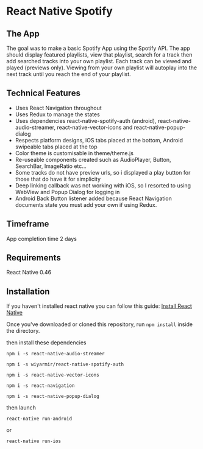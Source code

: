 # React Native Spotify

## The App
The goal was to make a basic Spotify App using the Spotify API. The app should display featured playlists, view that playlist, search for a track then add searched tracks into your own playlist. Each track can be viewed and played (previews only). Viewing from your own playlist will autoplay into the next track until you reach the end of your playlist.

## Technical Features
 - Uses React Navigation throughout
 - Uses Redux to manage the states
 - Uses dependencies react-native-spotify-auth (android), react-native-audio-streamer, react-native-vector-icons and react-native-popup-dialog
 - Respects platform designs, iOS tabs placed at the bottom, Android swipeable tabs placed at the top
 - Color theme is customisable in theme/theme.js
 - Re-useable components created such as AudioPlayer, Button, SearchBar, ImageRatio etc...
 - Some tracks do not have preview urls, so i displayed a play button for those that do have it for simplicity
 - Deep linking callback was not working with iOS, so I resorted to using WebView and Popup Dialog for logging in
 - Android Back Button listener added because React Navigation documents state you must add your own if using Redux.

## Timeframe
App completion time 2 days

## Requirements
React Native 0.46

## Installation

If you haven't installed react native you can follow this guide:
[Install React Native](https://facebook.github.io/react-native/docs/getting-started.html)

Once you've downloaded or cloned this repository, run `npm install` inside the directory.

then install these dependencies

`npm i -s react-native-audio-streamer`

`npm i -s wiyarmir/react-native-spotify-auth`

`npm i -s react-native-vector-icons`

`npm i -s react-navigation`

`npm i -s react-native-popup-dialog`

then launch

`react-native run-android`

or

`react-native run-ios`
